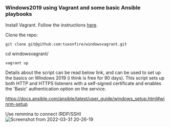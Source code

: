 ### Windows2019 using Vagrant and some basic Ansible playbooks 

Install Vagrant. Follow the instructions [here](https://www.vagrantup.com/docs/installation).

Clone the repo:

```
git clone git@github.com:tuxonfire/windowsvagrant.git
```
cd windowsvagrant/

~~~
vagrant up
~~~

Details about the script can be read below link, and can be used to set up the basics on WIndows 2019 (i think is free for 90 days). This script sets up both HTTP and HTTPS listeners with a self-signed certificate and enables the 'Basic' authentication option on the service.

https://docs.ansible.com/ansible/latest/user_guide/windows_setup.html#winrm-setup

Use remmina to connect (RDP/SSH)
![Screenshot from 2022-03-31 20-26-19](https://user-images.githubusercontent.com/7489885/161183158-91b99a1d-5ddb-4fd0-9dc8-a6b4f5363ef4.png)
